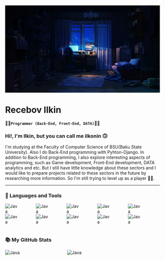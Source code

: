 <p><img align="center" alt="gif" width="1080" src="https://github.com/ilkoninn/ilkoninn/blob/main/Gm7L.gif"/></p>


# Recebov Ilkin

:man_technologist:**`Programmer (Back-End, Front-End, DATA)`**:man_technologist:

### Hi!, I'm Ilkin, but you can call me ilkonin :upside_down_face:
I'm studying at the Faculty of Computer Science of BSU(Baku State University).
Also I do Back-End programming with Pyhton-Django. In addition to Back-End programming, I also explore interesting aspects of
programming, such as Game development, Front-End development, DATA analytics and etc. But I still have little knowledge about 
these sectors and I would like to prepare projects related to these sectors in the future by researching more information. 
So I'm still trying to level up as a player :face_in_clouds:.

---
### :toolbox: Languages and Tools 

<!-- BACK-END LANGUAGES AND TOOLS -->
<img align="left" alt="Java" width="40px" style="padding-right: 60px;" src="https://cdn.jsdelivr.net/gh/devicons/devicon/icons/python/python-plain.svg"/>
<img align="left" alt="Java" width="40px" style="padding-right: 60px;" src="https://cdn.jsdelivr.net/gh/devicons/devicon/icons/django/django-plain.svg"/>

<!-- FRONT-END LANGUAGES AND TOOLS -->
<img align="left" alt="Java" width="40px" style="padding-right: 60px;" src="https://cdn.jsdelivr.net/gh/devicons/devicon/icons/html5/html5-plain.svg"/>
<img align="left" alt="Java" width="40px" style="padding-right: 60px;" src="https://cdn.jsdelivr.net/gh/devicons/devicon/icons/css3/css3-plain.svg"/>
<img align="left" alt="Java" width="40px" style="padding-right: 60px;" src="https://cdn.jsdelivr.net/gh/devicons/devicon/icons/javascript/javascript-plain.svg"/>

<!-- GIT -->
<img align="left" alt="Java" width="40px" style="padding-right: 60px;" src="https://cdn.jsdelivr.net/gh/devicons/devicon/icons/git/git-original.svg"/>
<img align="left" alt="Java" width="40px" style="padding-right: 60px;" src="https://cdn.jsdelivr.net/gh/devicons/devicon/icons/github/github-original.svg"/>

<!-- OTHER LANGUAGES AND TOOLS -->
<img align="left" alt="Java" width="40px" style="padding-right: 60px;" src="https://cdn.jsdelivr.net/gh/devicons/devicon/icons/java/java-original.svg"/>
<img align="left" alt="Java" width="40px" style="padding-right: 60px;" src="https://cdn.jsdelivr.net/gh/devicons/devicon/icons/cplusplus/cplusplus-line.svg"/>
<img align="left" alt="Java" width="40px" style="padding-right: 60px;" src="https://cdn.jsdelivr.net/gh/devicons/devicon/icons/c/c-plain.svg"/>
<br><br><br><br>

#

### 	:books: My GitHub Stats
<img align="left" alt="Java" width="40%" src="https://github-readme-stats.vercel.app/api?username=ilkoninn&show_icons=true&theme=radical"/>
<img align="left" alt="Java" width="40%" src="https://github-readme-stats.vercel.app/api/top-langs/?username=ilkoninn&layout=compact"/>
